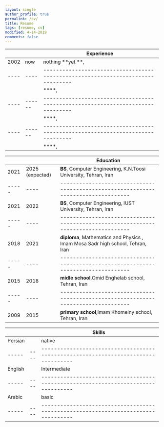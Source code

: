 ```yaml
---
layout: single
author_profile: true
permalink: /cv/
title: Resume
tags: [resume, cv]
modified: 4-14-2019
comments: false
---
```



|    |    | **Experience**                                                             |
|----|----|-------------------------------------------------------------------------------|
|2002| now | nothing **yet **,  |
|----|----|-------------------------------------------------------------------------------|
||| ****, |
|----|------|-------------------------------------------------------------------------------|
||      | ****,|
|----|------|-------------------------------------------------------------------------------|
||      | ****, |



|     |    |**Education**                                                               |
|-----|----|----------------------------------------------------------------------------------|
|2021 |2025 (expected) | **BS**, Computer Engineering, K.N.Toosi University, Tehran, Iran                               |
|-----|----|----------------------------------------------------------------------------------|
|2021 |2022 | **BS**, Computer Engineering, IUST University, Tehran, Iran                               |
|-----|----|----------------------------------------------------------------------------------|
|2018 |2021| **diploma**, Mathematics and Physics , Imam Mosa Sadr high school, Tehran, Iran           |                        |
|-----|----|----------------------------------------------------------------------------------|
|2015 |2018| **midle school**,Omid Enghelab school, Tehran, Iran                                       |
|-----|----|----------------------------------------------------------------------------------|
|2009 |2015| **primary school**,Imam Khomeiny school, Tehran, Iran      


|     |    |**Skills**                                                               |
|-----|----|----------------------------------------------------------------------------------|
|Persian | |  native                               |
|-----|----|----------------------------------------------------------------------------------|
|English | | Intermediate                              |
|-----|----|----------------------------------------------------------------------------------|
|Arabic || basic        |                        |
|-----|----|----------------------------------------------------------------------------------|

